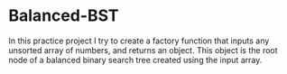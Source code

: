 # Balanced-BST
In this practice project I try to create a factory function that inputs any unsorted array of numbers, and returns an object. This object is the root node of a balanced binary search tree created using the input array.
